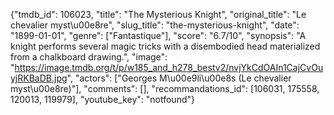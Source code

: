 {"tmdb_id": 106023, "title": "The Mysterious Knight", "original_title": "Le chevalier myst\u00e8re", "slug_title": "the-mysterious-knight", "date": "1899-01-01", "genre": ["Fantastique"], "score": "6.7/10", "synopsis": "A knight performs several magic tricks with a disembodied head materialized from a chalkboard drawing.", "image": "https://image.tmdb.org/t/p/w185_and_h278_bestv2/nvjYkCdOAIn1CajCvOuyjRKBaDB.jpg", "actors": ["Georges M\u00e9li\u00e8s (Le chevalier myst\u00e8re)"], "comments": [], "recommandations_id": [106031, 175558, 120013, 119979], "youtube_key": "notfound"}